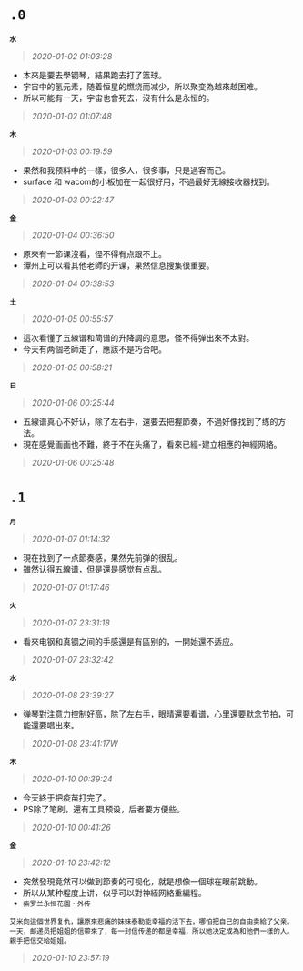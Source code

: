 **`.0`**
========
**`水`**
>*2020-01-02 01:03:28*
- 本來是要去學钢琴，結果跑去打了篮球。
- 宇宙中的氢元素，随着恒星的燃烧而减少，所以聚变為越來越困难。
- 所以可能有一天，宇宙也會死去，沒有什么是永恒的。
>*2020-01-02 01:07:48*

**`木`**
>*2020-01-03 00:19:59*
- 果然和我预料中的一樣，很多人，很多事，只是過客而己。
- surface 和 wacom的小板加在一起很好用，不過最好无線接收器找到。
>*2020-01-03 00:22:47*

**`金`**
>*2020-01-04 00:36:50*
- 原來有一節课沒看，怪不得有点跟不上。
- 谭州上可以看其他老師的开课，果然信息搜集很重要。
>*2020-01-04 00:38:53*

**`土`**
>*2020-01-05 00:55:57*
- 這次看懂了五線谱和简谱的升降調的意思，怪不得弹出來不太對。
- 今天有两個老師走了，應該不是巧合吧。
>*2020-01-05 00:58:21*

**`日`**
>*2020-01-06 00:25:44*
- 五線谱真心不好认，除了左右手，還要去把握節奏，不過好像找到了练的方法。
- 現在感覺画画也不難，終于不在头痛了，看來已經-建立相應的神經网絡。
>*2020-01-06 00:25:48*

**`.1`**
========
**`月`**
>*2020-01-07 01:14:32*
- 現在找到了一点節奏感，果然先前弹的很乱。
- 雖然认得五線谱，但是還是感觉有点乱。
>*2020-01-07 01:17:46*

**`火`**
>*2020-01-07 23:31:18*
- 看來电钢和真钢之间的手感還是有區别的，一開始還不适应。
>*2020-01-07 23:32:42*

**`水`**
>*2020-01-08 23:39:27*
- 弹琴對注意力控制好高，除了左右手，眼晴還要看谱，心里還要默念节拍，可能還要唱出來。
>*2020-01-08 23:41:17W*

**`木`**
>*2020-01-10 00:39:24*
- 今天終于把疫苗打完了。
- PS除了笔刷，還有工具预设，后者要方便些。
>*2020-01-10 00:41:26*

**`金`**
>*2020-01-10 23:42:12*
- 突然發現竟然可以做到節奏的可视化，就是想像一個球在眼前跳動。
- 所以从某种程度上讲，似乎可以對神絰网絡重編程。
- `紫罗兰永恒花園・外传`
```
艾米向這個世界复仇，讓原來悲痛的妹妹泰勒能幸福的活下去，哪怕把自己的自由卖給了父亲。
一天，邮递员把姐姐的信帶來了，每一封信传递的都是幸福，所以她决定成為和他們一樣的人。
親手把信交給姐姐。
```
>*2020-01-10 23:57:19*